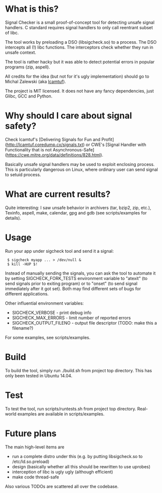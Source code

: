 # What is this?

Signal Checker is a small proof-of-concept tool for detecting
unsafe signal handlers. C standard requires signal handlers
to only call reentrant subset of libc.

The tool works by preloading a DSO (libsigcheck.so) to a process.
The DSO intercepts all (!) libc functions. The interceptors check
whether they run in unsafe context.

The tool is rather hacky but it was able to detect potential errors
in popular programs (zip, aspell).

All credits for the idea (but not for it's ugly implementation)
should go to Michal Zalewski (aka [lcamtuf](http://lcamtuf.coredump.cx)).

The project is MIT licensed. It does not have any fancy dependencies,
just Glibc, GCC and Python.

# Why should I care about signal safety?

Check lcamtuf's [Delivering Signals for Fun and Profit]
(http://lcamtuf.coredump.cx/signals.txt) or CWE's
[Signal Handler with Functionality that is not Asynchronous-Safe]
(https://cwe.mitre.org/data/definitions/828.html).

Basically unsafe signal handlers may be used to exploit enclosing process.
This is particularly dangerous on Linux, where ordinary user can send signal
to setuid process.

# What are current results?

Quite interesting: I saw unsafe behavior in archivers (tar, bzip2, zip, etc.),
Texinfo, aspell, make, calendar, gpg and gdb (see scripts/examples for details).

# Usage

Run your app under sigcheck tool and send it a signal:

```
 $ sigcheck myapp ... > /dev/null &
 $ kill -HUP $!
```

Instead of manually sending the signals, you can ask the tool to automate it
by setting SIGCHECK\_FORK\_TESTS environment variable to "atexit"
(to send signals prior to exiting program) or to "onset"
(to send signal immediately after it got set). Both may find different sets of
bugs for different applications.

Other influential environment variables:
* SIGCHECK\_VERBOSE        - print debug info
* SIGCHECK\_MAX\_ERRORS     - limit number of reported errors
* SIGCHECK\_OUTPUT\_FILENO - output file descriptor (TODO: make this a filename?)

For some examples, see scripts/examples.

# Build

To build the tool, simply run ./build.sh from project top directory.
This has only been tested in Ubuntu 14.04.

# Test

To test the tool, run scripts/runtests.sh from project top directory.
Real-world examples are available in scripts/examples.

# Future plans

The main high-level items are
* run a complete distro under this (e.g. by putting libsigcheck.so to /etc/ld.so.preload)
* design (basically whether all this should be rewritten to use uprobes)
* interception of libc is ugly ugly (although efficient)
* make code thread-safe

Also various TODOs are scattered all over the codebase.

